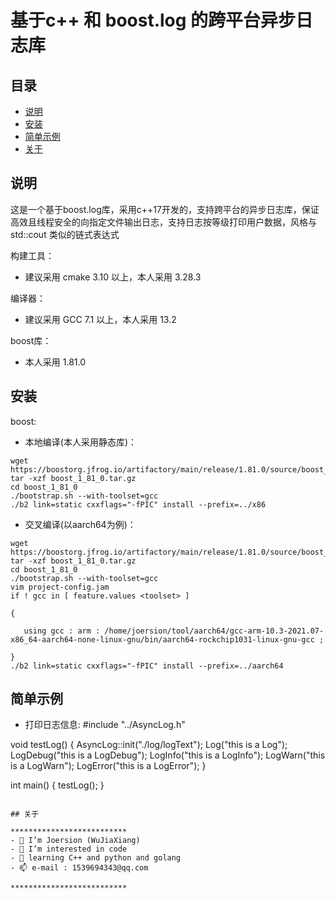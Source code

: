 # 基于c++ 和 boost.log 的跨平台异步日志库

## 目录

- [说明](#说明)
- [安装](#安装)
- [简单示例](#简单示例)
- [关于](#关于)

## 说明

这是一个基于boost.log库，采用c++17开发的，支持跨平台的异步日志库，保证高效且线程安全的向指定文件输出日志，支持日志按等级打印用户数据，风格与 std::cout 类似的链式表达式

构建工具：
* 建议采用 cmake 3.10 以上，本人采用 3.28.3

编译器：
* 建议采用 GCC 7.1 以上，本人采用 13.2

boost库：
* 本人采用 1.81.0

## 安装
boost:

* 本地编译(本人采用静态库)：
```boost：
wget https://boostorg.jfrog.io/artifactory/main/release/1.81.0/source/boost_1_81_0.tar.gz
tar -xzf boost_1_81_0.tar.gz
cd boost_1_81_0
./bootstrap.sh --with-toolset=gcc
./b2 link=static cxxflags="-fPIC" install --prefix=../x86
```

* 交叉编译(以aarch64为例)：
```boost：
wget https://boostorg.jfrog.io/artifactory/main/release/1.81.0/source/boost_1_81_0.tar.gz
tar -xzf boost_1_81_0.tar.gz
cd boost_1_81_0
./bootstrap.sh --with-toolset=gcc
vim project-config.jam
if ! gcc in [ feature.values <toolset> ]

{

   using gcc : arm : /home/joersion/tool/aarch64/gcc-arm-10.3-2021.07-x86_64-aarch64-none-linux-gnu/bin/aarch64-rockchip1031-linux-gnu-gcc ;

}
./b2 link=static cxxflags="-fPIC" install --prefix=../aarch64
```
## 简单示例
* 打印日志信息:
#include "../AsyncLog.h"

void testLog() {
    AsyncLog::init("./log/logText");
    Log("this is a Log");
    LogDebug("this is a LogDebug");
    LogInfo("this is a LogInfo");
    LogWarn("this is a LogWarn");
    LogError("this is a LogError");
}

int main() {
    testLog();
}
```

## 关于

**************************
- 👋 I’m Joersion (WuJiaXiang)
- 👀 I’m interested in code
- 🌱 learning C++ and python and golang
- 📫 e-mail : 1539694343@qq.com

**************************

